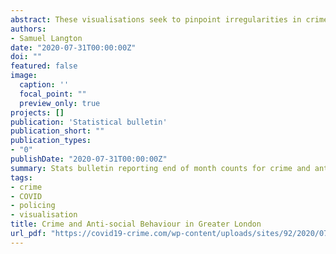 ```yaml
---
abstract: These visualisations seek to pinpoint irregularities in crime and ASB arising from lockdown measures in Greater London by offering a descriptive comparison to previous years. Visuals are compiled using ~4.7million records from data.police.uk covering January 2016 up to and including June 2020. Data does not include City of London Police. In April, many crime types experienced dramatic declines compared to recent years. Some of these changes were already evident in March. The stark increase in ASB can largely be attributed to lockdown breaches rather than a shift in ‘traditional’ forms of ASB, according to the National Police Chiefs’ Council. In May, when lockdown rules were eased, we witnessed the beginning of a turnaround, with many crime types beginning to increase and ASB declining. These trends have tended to continue into June. That said, crimes such as burglary, shoplifting and theft from the person remain at unusually low levels. Bicycle theft has now exceeded counts in recent years. Reports suggest that the initial increase in drug offences was attributable to dealers being conspicuous on empty streets, making easy targets for arrest, rather than representing a change in drug-related activity. As such, the subsequent decline in June may be a result of people returning to public spaces, re-masking drug activity, and shifting policing resource allocation. 
authors:
- Samuel Langton
date: "2020-07-31T00:00:00Z"
doi: ""
featured: false
image:
  caption: ''
  focal_point: ""
  preview_only: true
projects: []
publication: 'Statistical bulletin'
publication_short: ""
publication_types:
- "0"
publishDate: "2020-07-31T00:00:00Z"
summary: Stats bulletin reporting end of month counts for crime and anti-social behaviour in Greater London before and after lockdown.
tags:
- crime
- COVID
- policing
- visualisation
title: Crime and Anti-social Behaviour in Greater London
url_pdf: "https://covid19-crime.com/wp-content/uploads/sites/92/2020/07/COVIDCrimeStatsBulletin_3_Langton_GtrLondonCrime-3.pdf"
---
```


